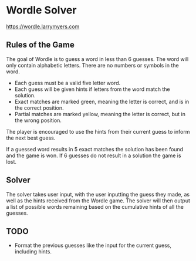 # Wordle Solver

https://wordle.larrymyers.com

## Rules of the Game

The goal of Wordle is to guess a word in less than 6 guesses. The word will only contain alphabetic letters. There are no numbers or symbols in the word.

- Each guess must be a valid five letter word.
- Each guess will be given hints if letters from the word match the solution.
- Exact matches are marked green, meaning the letter is correct, and is in the correct position.
- Partial matches are marked yellow, meaning the letter is correct, but in the wrong position.

The player is encouraged to use the hints from their current guess to inform the next best guess.

If a guessed word results in 5 exact matches the solution has been found and the game is won. If 6 guesses do not result in a solution the game is lost.

## Solver

The solver takes user input, with the user inputting the guess they made, as well as the hints received from the Wordle game. The solver will then output a list of possible words remaining based on the cumulative hints of all the guesses.

## TODO

- Format the previous guesses like the input for the current guess, including hints.
